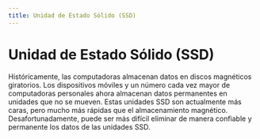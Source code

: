 ```yaml
---
title: Unidad de Estado Sólido (SSD)
---
```

# Unidad de Estado Sólido (SSD) 

Históricamente, las computadoras almacenan datos en discos magnéticos giratorios. Los dispositivos móviles y un número cada vez mayor de computadoras personales ahora almacenan datos permanentes en unidades que no se mueven. Estas unidades SSD son actualmente más caras, pero mucho más rápidas que el almacenamiento magnético. Desafortunadamente, puede ser más difícil eliminar de manera confiable y permanente los datos de las unidades SSD.